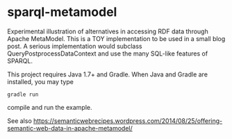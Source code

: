 sparql-metamodel
==============================

Experimental illustration of alternatives in accessing RDF data through Apache MetaModel. This is a TOY implementation to be used in a small blog post. A serious implementation would subclass QueryPostprocessDataContext and use the many SQL-like features of SPARQL.

This project requires Java 1.7+ and Gradle. When Java and Gradle are installed, you may type
```
gradle run
```
compile and run the example.

See also https://semanticwebrecipes.wordpress.com/2014/08/25/offering-semantic-web-data-in-apache-metamodel/